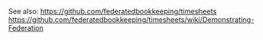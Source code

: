 See also: 
https://github.com/federatedbookkeeping/timesheets
https://github.com/federatedbookkeeping/timesheets/wiki/Demonstrating-Federation
